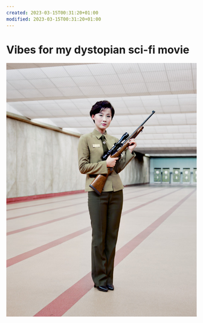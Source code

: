```yaml
---
created: 2023-03-15T00:31:20+01:00
modified: 2023-03-15T00:31:20+01:00
---
```


# Vibes for my dystopian sci-fi movie

![Gun instructor, Maeri shooting range, Pyongyang 2015 © Eddo Hartmann](Vibes-for-my-dystopian-sci-fi-movie-files/Gun_instructor_Pyongyang_2015_Eddo_Hartmann.jpg)
